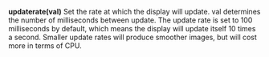**updaterate(val)** Set the rate at which the display will update. val determines the number of milliseconds between update. The update rate is set to 100 milliseconds by default, which means the display will update itself 10 times a second. Smaller update rates will produce smoother images, but will cost more in terms of CPU.  